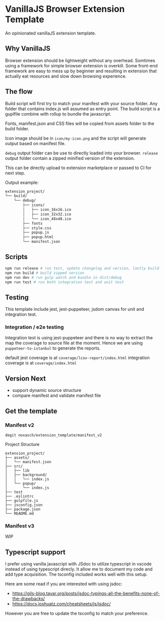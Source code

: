 # VanillaJS Browser Extension Template

An opinionated vanillaJS extension template.

## Why VanillaJS

Browser extension should be lightweight without any overhead. Somtimes
using a framework for simple browser extension is overkill. Some front-end
framework are easy to mess up by beginner and resulting in extension that
actually eat resources and slow down browsing experience.

## The flow

Build script will first try to match your manifest with your source folder.
Any folder that contains index.js will assumed as entry point.
The build script is a guplfile combine with rollup to bundle the javascript.

Fonts, manifest.json and CSS files will be copied from assets folder to the build folder.

Icon image should be in `icon/my-icon.png` and the script will generate output based on manifest file.

`debug` output folder can be use to directly loaded into your browser.
`release` output folder contain a zipped minified version of the extension.

This can be directly upload to extension marketplace or passed to CI for next step.

Output example:
```sh
extension_project/
└── build/
    └── debug/
        ├── icons/
        │   ├── icon_16x16.ico
        │   ├── icon_32x32.ico
        │   └── icon_48x48.ico
        ├── fonts
        ├── style.css
        ├── popup.js
        ├── popup.html
        └── manifest.json
```

## Scripts

```sh
npm run release # run test, update changelog and version, lastly build zipped version
npm run build # build zipped version
npm run dev # run gulp watch and bundle in dist/debug
npm run test # run both integration test and unit test
```

## Testing

This template include jest, jest-puppeteer, jsdom canvas for unit and integration test.

### Integration / e2e testing
Integration test is using jest-puppeteer and there is no way to extract the map 
the coverage to source file at the moment. Hence we are using `puppeteer-to-istanbul` 
to generate the reports.

default jest coverage is at `coverage/lcov-report/index.html`
integration coverage is at `coverage/index.html`

## Version Next
- support dynamic source structure
- compare manifest and validate manifest file

## Get the template

### Manifest v2
```
degit noxasch/extension_template/manifest_v2
```

Project Structure
```
extension_project/
├── assets/
│   └── manifest.json
├── src/
│   ├── lib
│   ├── background/
│   │   └── index.js
│   └── popup/
│       └── index.js
├── test
├── .eslintrc
├── gulpfile.js
├── jsconfig.json
├── package.json
└── README.md
```


### Manifest v3

WIP

## Typescript support

I prefer using vanilla javascript with JSdoc to utilize typescript in vscode instead
of using typescript direcly. It allow me to document my code and add type acquisition.
The tsconfig included works well with this setup.

Here are some read if you are interested with using jsdoc:
- https://gils-blog.tayar.org/posts/jsdoc-typings-all-the-benefits-none-of-the-drawbacks/
- https://docs.joshuatz.com/cheatsheets/js/jsdoc/

However you are free to update the tsconfig to match your preference.

